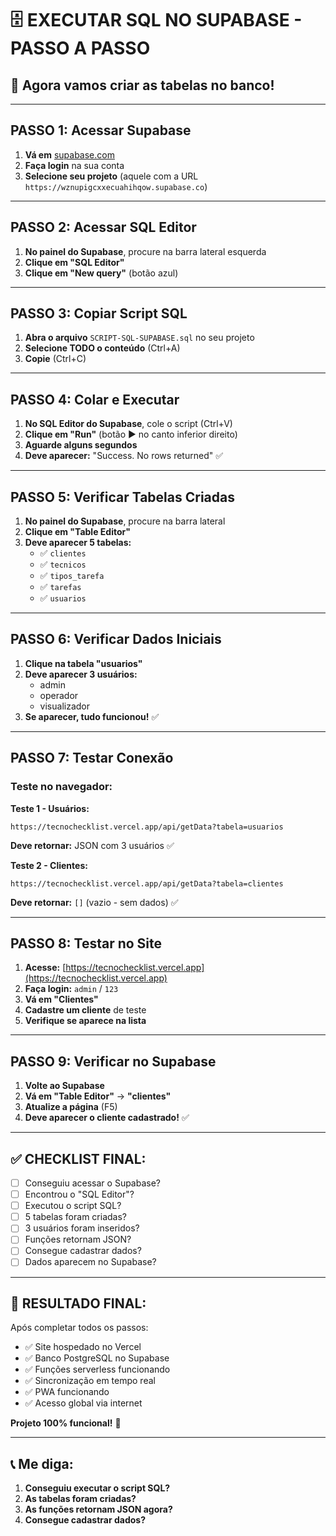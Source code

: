 # 🗄️ **EXECUTAR SQL NO SUPABASE - PASSO A PASSO**

## 🎯 **Agora vamos criar as tabelas no banco!**

---

## **PASSO 1: Acessar Supabase**

1. **Vá em** [supabase.com](https://supabase.com)
2. **Faça login** na sua conta
3. **Selecione seu projeto** (aquele com a URL `https://wznupigcxxecuahihqow.supabase.co`)

---

## **PASSO 2: Acessar SQL Editor**

1. **No painel do Supabase**, procure na barra lateral esquerda
2. **Clique em "SQL Editor"** 
3. **Clique em "New query"** (botão azul)

---

## **PASSO 3: Copiar Script SQL**

1. **Abra o arquivo** `SCRIPT-SQL-SUPABASE.sql` no seu projeto
2. **Selecione TODO o conteúdo** (Ctrl+A)
3. **Copie** (Ctrl+C)

---

## **PASSO 4: Colar e Executar**

1. **No SQL Editor do Supabase**, cole o script (Ctrl+V)
2. **Clique em "Run"** (botão ▶️ no canto inferior direito)
3. **Aguarde alguns segundos**
4. **Deve aparecer:** "Success. No rows returned" ✅

---

## **PASSO 5: Verificar Tabelas Criadas**

1. **No painel do Supabase**, procure na barra lateral
2. **Clique em "Table Editor"**
3. **Deve aparecer 5 tabelas:**
   - ✅ `clientes`
   - ✅ `tecnicos`
   - ✅ `tipos_tarefa`
   - ✅ `tarefas`
   - ✅ `usuarios`

---

## **PASSO 6: Verificar Dados Iniciais**

1. **Clique na tabela "usuarios"**
2. **Deve aparecer 3 usuários:**
   - admin
   - operador
   - visualizador
3. **Se aparecer, tudo funcionou!** ✅

---

## **PASSO 7: Testar Conexão**

### **Teste no navegador:**

**Teste 1 - Usuários:**
```
https://tecnochecklist.vercel.app/api/getData?tabela=usuarios
```
**Deve retornar:** JSON com 3 usuários ✅

**Teste 2 - Clientes:**
```
https://tecnochecklist.vercel.app/api/getData?tabela=clientes
```
**Deve retornar:** `[]` (vazio - sem dados) ✅

---

## **PASSO 8: Testar no Site**

1. **Acesse:** [https://tecnochecklist.vercel.app](https://tecnochecklist.vercel.app)
2. **Faça login:** `admin` / `123`
3. **Vá em "Clientes"**
4. **Cadastre um cliente** de teste
5. **Verifique se aparece na lista**

---

## **PASSO 9: Verificar no Supabase**

1. **Volte ao Supabase**
2. **Vá em "Table Editor"** → **"clientes"**
3. **Atualize a página** (F5)
4. **Deve aparecer o cliente cadastrado!** ✅

---

## ✅ **CHECKLIST FINAL:**

- [ ] Conseguiu acessar o Supabase?
- [ ] Encontrou o "SQL Editor"?
- [ ] Executou o script SQL?
- [ ] 5 tabelas foram criadas?
- [ ] 3 usuários foram inseridos?
- [ ] Funções retornam JSON?
- [ ] Consegue cadastrar dados?
- [ ] Dados aparecem no Supabase?

---

## 🎯 **RESULTADO FINAL:**

Após completar todos os passos:
- ✅ Site hospedado no Vercel
- ✅ Banco PostgreSQL no Supabase
- ✅ Funções serverless funcionando
- ✅ Sincronização em tempo real
- ✅ PWA funcionando
- ✅ Acesso global via internet

**Projeto 100% funcional!** 🎉

---

## 📞 **Me diga:**
1. **Conseguiu executar o script SQL?**
2. **As tabelas foram criadas?**
3. **As funções retornam JSON agora?**
4. **Consegue cadastrar dados?**

